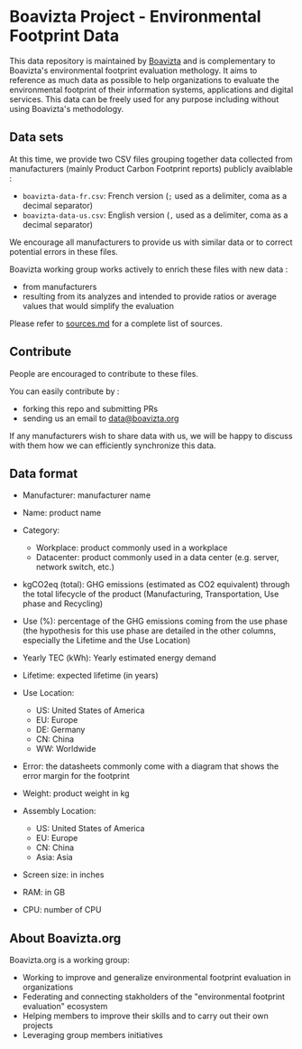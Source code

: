 # Boavizta Project - Environmental Footprint Data

This data repository is maintained by [Boavizta](www.boavizta.org) and is complementary to Boavizta's environmental footprint evaluation methology. It aims to reference as much data as possible to help organizations to evaluate the environmental footprint of their information systems, applications and digital services.
This data can be freely used for any purpose including without using Boavizta's methodology.

## Data sets
At this time, we provide two CSV files grouping together data collected from manufacturers (mainly Product Carbon Footprint reports) publicly avaiblable :

* `boavizta-data-fr.csv`: French version (`;` used as a delimiter, coma as a decimal separator)
* `boavizta-data-us.csv`: English version (`,` used as a delimiter, coma as a decimal separator)

We encourage all manufacturers to provide us with similar data or to correct potential errors in these files.

Boavizta working group works actively to enrich these files with new data :
* from manufacturers
* resulting from its analyzes and intended to provide ratios or average values that would simplify the evaluation

Please refer to [sources.md](sources.md) for a complete list of sources.

## Contribute
People are encouraged to contribute to these files.

You can easily contribute by :
* forking this repo and submitting PRs
* sending us an email to data@boavizta.org

If any manufacturers wish to share data with us, we will be happy to discuss with them how we can efficiently synchronize this data.

## Data format

* Manufacturer: manufacturer name
* Name: product name
* Category:
  * Workplace: product commonly used in a workplace
  * Datacenter: product commonly used in a data center (e.g. server, network switch, etc.)
* kgCO2eq (total): GHG emissions (estimated as CO2 equivalent) through the total lifecycle of the product (Manufacturing, Transportation, Use phase and Recycling)
* Use (%): percentage of the GHG emissions coming from the use phase (the hypothesis for this use phase
  are detailed in the other columns, especially the Lifetime and the Use Location)
* Yearly TEC (kWh): Yearly estimated energy demand
* Lifetime: expected lifetime (in years)
* Use Location:
  * US: United States of America
  * EU: Europe
  * DE: Germany
  * CN: China
  * WW: Worldwide

* Error: the datasheets commonly come with a diagram that shows the error margin for the footprint
* Weight: product weight in kg
* Assembly Location:
  * US: United States of America
  * EU: Europe
  * CN: China
  * Asia: Asia

* Screen size: in inches
* RAM: in GB
* CPU: number of CPU

## About Boavizta.org

Boavizta.org is a working group:

* Working to improve and generalize environmental footprint evaluation in organizations
* Federating and connecting stakholders of the "environmental footprint evaluation" ecosystem
* Helping members to improve their skills and to carry out their own projects
* Leveraging group members initiatives
